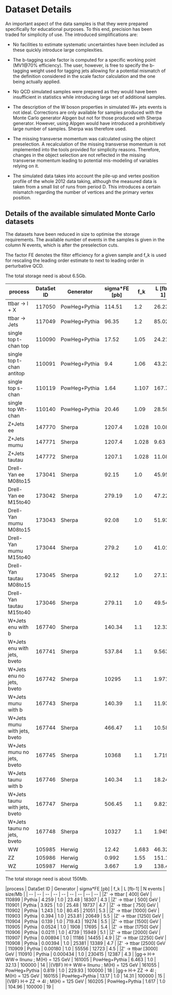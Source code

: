 
# Dataset Details

An important aspect of the data samples is that they were prepared specifically for educational purposes. To this end, precision has been traded for simplicity of use. The introduced simplifications are:

* No facilities to estimate systematic uncertainties have been included as these quickly introduce large complexities. 

* The b-tagging scale factor is computed for a specific working point (MV1@70% efficiency). The
user, however, is free to specify the b-tagging weight used for tagging jets allowing for a potential
mismatch of the definition considered in the scale factor calculation and the one being actually applied.


* No QCD simulated samples were prepared as they would have been insufficient in statistics while introducing large set of additional samples. 


* The description of the W boson properties in simulated
W+ jets events is not ideal. 
Corrections are only available
for samples produced with the Monte Carlo generator Alpgen
but not for those produced with
Sherpa generator.  However, using
Alpgen would have introduced a prohibitively large number of samples.  Sherpa was therefore used.


* The missing transverse momentum was calculated using the object preselection.
A recalculation of the missing transverse momentum is not implemented into the tools provided
for simplicity reasons. Therefore, changes in the object selection are not reflected in the missing
transverse momentum leading to potential mis-modeling of variables relying on it.

* The simulated data takes into account the pile-up and vertex position profile of the whole 2012
data taking, although the measured data is taken from a small list of runs from period D. This
introduces a certain mismatch regarding the number of vertices and the primary vertex position.




## Details of the available simulated Monte Carlo datasets


The datasets have been reduced in size to optimise the storage requirements. The available number of events in the samples is given in the column N events, which is after the preselection cuts.

The factor FE denotes the filter efficiency for a given sample and f_k is used for rescaling the leading order estimate to next to leading order in perturbative QCD.

The total storage need is about 6.5Gb.
         
|process | DataSet ID | Generator | sigma*FE [pb] | f_k | L [fb-1] | N events | size/Mb|
| -- | -- | -- | -- | -- | -- | -- | -- |
|ttbar -> l + X                | 117050       | PowHeg+Pythia   | 114.51     | 1.2   | 26.236 | 1500000  |   291 |  
|ttbar -> Jets                | 117049       | PowHeg+Pythia   |  96.35     | 1.2   | 85.027 |   25170  |   5.7 |
|single top t-chan top                                | 110090       | PowHeg+Pythia   |  17.52     | 1.05  |  24.21 |  150000  |    21 |
|single top t-chan antitop                            | 110091       | PowHeg+Pythia   |   9.4      | 1.06  |  43.23 |  150000  |    15 |
|single top s-chan                                    | 110119       | PowHeg+Pythia   |  1.64      | 1.107 | 167.73 |  100000  |    15 |
|single top Wt-chan                                   | 110140       | PowHeg+Pythia   | 20.46      | 1.09  |  28.50 |  150000  |    26 |
|Z+Jets ee                                            | 147770       | Sherpa          | 1207.4     | 1.028 |  10.08 |  7500000 |   938 |
|Z+Jets mumu                                          | 147771       | Sherpa          | 1207.4     | 1.028 |   9.63 |  7500000 |   918 |
|Z+Jets tautau                                        | 147772       | Sherpa          | 1207.1     | 1.028 |  11.08 |   750000 |    93  |
|Drell-Yan ee M08to15                                 | 173041       | Sherpa          |  92.15     | 1.0   |  45.95 |   400000 |    57 |
|Drell-Yan ee M15to40                                 | 173042       | Sherpa          | 279.19     | 1.0   |  47.22 |   750000 |   100 |
|Drell-Yan mumu M08to15                               | 173043       | Sherpa          |  92.08     | 1.0   |  51.93 |   500000 |    74 |
|Drell-Yan mumu M15to40                               | 173044       | Sherpa          |  279.2     | 1.0   |  41.01 |   750000 |   103 |
|Drell-Yan tautau M08to15                             | 173045       | Sherpa          |  92.12     | 1.0   |  27.13 |     9993 |   1.5 |
|Drell-Yan tautau M15to40                             | 173046       | Sherpa          | 279.11     | 1.0   |  49.54 |    32393 |   4.5 |
|W+Jets enu with b                                    | 167740       | Sherpa          | 140.34     | 1.1   | 12.333 |   750000 |    86 |
|W+Jets enu with jets, bveto                          | 167741       | Sherpa          | 537.84     | 1.1   |  9.563 |  2600000 |   296 |
|W+Jets enu no jets, bveto                            | 167742       | Sherpa          | 10295      | 1.1   |  1.971 |  8000000 |   722 |                  
|W+Jets munu with b                                   | 167743       | Sherpa          | 140.39     | 1.1   | 11.935 |   750000 |    84 |
|W+Jets munu with jets, bveto                         | 167744       | Sherpa          | 466.47     | 1.1   | 10.582 |  2500000 |   287 |
|W+Jets munu no jets, bveto                           | 167745       | Sherpa          | 10368      | 1.1   |  1.719 |  7500000 |   666 |
|W+Jets taunu with b                                  | 167746       | Sherpa          | 140.34     | 1.1   | 18.245 |   100000 |    13 |
|W+Jets taunu with jets, bveto                        | 167747       | Sherpa          | 506.45     | 1.1   |  9.821 |   250000 |    31 |
|W+Jets taunu no jets, bveto                          | 167748       | Sherpa          | 10327      | 1.1   |  1.945 |   550000 |    55 |                                                                                   
|WW                                                   | 105985       | Herwig          | 12.42      | 1.683 |  46.32 |   500000 |    63 |
|ZZ                                                   | 105986       | Herwig          | 0.992      | 1.55  | 151.19 |   125000 |    20 |
|WZ                                                   | 105987       | Herwig          | 3.667      | 1.9   | 138.44 |   500000 |    68 |

The total storage need is about 150Mb.
         
|process                                              | DataSet ID  | Generator       | sigma*FE [pb] | f_k | L [fb-1] | N events     | size/Mb |
| -- | -- | -- | -- | -- | -- | -- | -- | -- |
|Z' -> ttbar [ 400] GeV | 110899 | Pythia | 4.259    | 1.0  | 23.48  |   18307  | 4.3  |
|Z' -> ttbar [ 500] GeV | 110901 | Pythia | 3.925    | 1.0  | 25.48  |   19737  | 4.7  |
|Z' -> ttbar [ 750] GeV | 110902 | Pythia | 1.243    | 1.0  | 80.45  |   21051  | 5.3  |
|Z' -> ttbar [1000] GeV | 110903 | Pythia | 0.394    | 1.0  | 253.81 |   20649  | 5.5  |
|Z' -> ttbar [1250] GeV | 110904 | Pythia | 0.139    | 1.0  | 719.43 |   19274  | 5.5  |
|Z' -> ttbar [1500] GeV | 110905 | Pythia | 0.0524   | 1.0  | 1908   |   17695  | 5.4  |
|Z' -> ttbar [1750] GeV | 110906 | Pythia | 0.0211   | 1.0  | 4739   |   15949  | 5.1  |
|Z' -> ttbar [2000] GeV | 110907 | Pythia | 0.00894  | 1.0  | 11186  |   14455  | 4.9  |
|Z' -> ttbar [2250] GeV | 110908 | Pythia | 0.00394  | 1.0  | 25381  |   13389  | 4.7  |
|Z' -> ttbar [2500] GeV | 110909 | Pythia | 0.00180  | 1.0  | 55556  |   12723  | 4.5  |
|Z' -> ttbar [3000] GeV | 110910 | Pythia | 0.000434 | 1.0  | 230415 |   12387  | 4.3  |
|gg-> H->  WW-> llnunu         ; M{H} = 125 GeV   | 161005 | PowHeg+Pythia   | 6.463      | 1.0 | 32.13   | 100000  |  14     |
|{VBF} H->  WW-> llnunu ; M{H} = 125 GeV    | 161055 | PowHeg+Pythia   | 0.819      | 1.0 | 229.93  | 100000  |  18     |
|gg-> H->  ZZ -> 4l            ; M{H} = 125 GeV         | 160155 | PowHeg+Pythia   | 13.17      | 1.0 | 14.31   | 100000  |  15     |
|{VBF} H->  ZZ -> 4l    ; M{H} = 125 GeV          | 160205 | PowHeg+Pythia   | 1.617      | 1.0 | 104.96  | 100000  |  19     |




